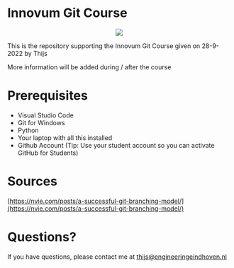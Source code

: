 # Innovum Git Course

<p align="center">
  <img src="https://www.engineeringeindhoven.nl/wp-content/uploads/2018/03/Logo-Innovum-compleet-e1432043690542.png" />
</p>

This is the repository supporting the Innovum Git Course given on 28-9-2022 by Thijs

More information will be added during / after the course

# Prerequisites

- Visual Studio Code
- Git for Windows
- Python
- Your laptop with all this installed
- Github Account (Tip: Use your student account so you can activate GitHub for Students)

# Sources
[https://nvie.com/posts/a-successful-git-branching-model/](https://nvie.com/posts/a-successful-git-branching-model/)

# Questions?
If you have questions, please contact me at [thijs@engineeringeindhoven.nl](thijs@engineeringeindhoven.nl)

